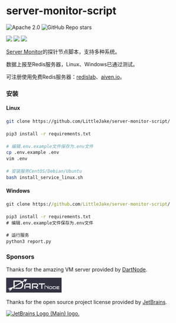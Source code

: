 server-monitor-script
=======

<img alt="Apache 2.0" src="https://img.shields.io/badge/License-Apache2.0-green"> <img alt="GitHub Repo stars" src="https://img.shields.io/github/stars/LittleJake/server-monitor-script?style=social">

<img src="https://img.shields.io/badge/Windows-0078D6?style=for-the-badge&logo=windows&logoColor=white"> <img src="https://img.shields.io/badge/Linux-FCC624?style=for-the-badge&logo=linux&logoColor=black"> <img src="https://img.shields.io/badge/python3-3670A0?style=for-the-badge&logo=python&logoColor=ffdd54">

[Server Monitor](https://github.com/LittleJake/server-monitor/)的探针节点脚本，支持多种系统。

数据上报至Redis服务器，Linux、Windows已通过测试。

可注册使用免费Redis服务器：[redislab](https://redis.com/)、[aiven.io](https://console.aiven.io/)。

### 安装

#### Linux

```bash
git clone https://github.com/LittleJake/server-monitor-script/

pip3 install -r requirements.txt

# 编辑.env.example文件保存为.env文件
cp .env.example .env
vim .env

# 安装服务CentOS/Debian/Ubuntu
bash install_service_linux.sh

```

#### Windows

```cmd
git clone https://github.com/LittleJake/server-monitor-script/

pip3 install -r requirements.txt
# 编辑.env.example文件保存为.env文件

# 运行服务
python3 report.py

```


### Sponsors

Thanks for the amazing VM server provided by [DartNode](https://dartnode.com?via=1).

 <a href="https://dartnode.com?via=1"><img src="https://raw.githubusercontent.com/LittleJake/LittleJake/master/images/dartnode.png" width="150"></a>

Thanks for the open source project license provided by [JetBrains](https://www.jetbrains.com/).

 <a href="https://www.jetbrains.com/"><img src="https://resources.jetbrains.com/storage/products/company/brand/logos/jb_beam.png" width="150" alt="JetBrains Logo (Main) logo."></a>
